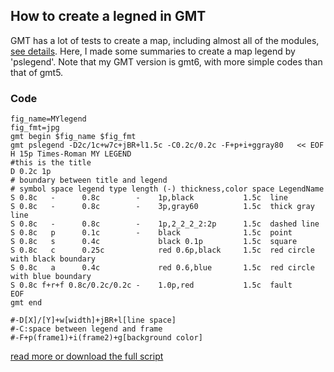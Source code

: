 ## How to create a legned in GMT

GMT has a lot of tests to create a map, including almost all of the modules, [see details]("https://github.com/GenericMappingTools/gmt/tree/master/test"). Here, I made some summaries to create a map legend by 'pslegend'. Note that my GMT version is gmt6, with more simple codes than that of gmt5.

### Code
```
fig_name=MYlegend
fig_fmt=jpg 
gmt begin $fig_name $fig_fmt
gmt pslegend -D2c/1c+w7c+jBR+l1.5c -C0.2c/0.2c -F+p+i+ggray80   << EOF
H 15p Times-Roman MY LEGEND  
#this is the title
D 0.2c 1p 
# boundary between title and legend 
# symbol space legend type length (-) thickness,color space LegendName
S 0.8c   -      0.8c        -    1p,black           1.5c  line
S 0.8c   -      0.8c        -    3p,gray60          1.5c  thick gray line
S 0.8c   -      0.8c        -    1p,2_2_2_2:2p      1.5c  dashed line
S 0.8c   p      0.1c        -    black              1.5c  point
S 0.8c   s      0.4c             black 0.1p         1.5c  square
S 0.8c   c      0.25c            red 0.6p,black     1.5c  red circle with black boundary
S 0.8c   a      0.4c             red 0.6,blue       1.5c  red circle with blue boundary
S 0.8c f+r+f 0.8c/0.2c/0.2c -    1.0p,red           1.5c  fault
EOF
gmt end

#-D[X]/[Y]+w[width]+jBR+l[line space]
#-C:space between legend and frame
#-F+p(frame1)+i(frame2)+g[background color]
```

[read more or download the full script]("https://github.com/mantle-warrior/GMT_SkillShare/tree/master/20190520GMT_legend")






